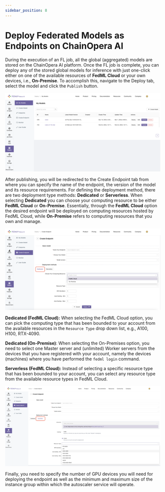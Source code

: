 ```yaml
---
sidebar_position: 8
---
```


# Deploy Federated Models as Endpoints on ChainOpera AI

During the execution of an FL job, all the global (aggregated) models are stored on the ChainOpera AI platform. Once the FL job is complete, you can deploy any of the stored global models for inference with just one-click either on one of the available resources of **FedML Cloud** or your own devices, i.e., **On-Premise**. To accomplish this, navigate to the Deploy tab, select the model and click the `Publish` button.

![My Models](_static/image/deploy-federated-models-mymodels.png)

After publishing, you will be redirected to the Create Endpoint tab from where you can specify the name of the endpoint, the version of the model and its resource requirements. For defining the deployment method, there are two deployment type methods: **Dedicated** or **Serverless**. When selecting **Dedicated** you can choose your computing resource to be either **FedML Cloud** or **On-Premise**. Essentially, through the **FedML Cloud** option the desired endpoint will be deployed on computing resources hosted by FedML Cloud, while **On-Premise** refers to computing resources that you own and manage.

![Create Endpoint](_static/image/deploy-federated-models-create-endpoint-dedicated.png)

**Dedicated (FedML Cloud):** When selecting the FedML Cloud option, you can pick the computing type that has been bounded to your account from the available resources in the `Resource Type` drop down list, e.g., A100, H100, RTX-4090.

**Dedicated (On-Premise)**: When selecting the On-Premises option, you need to select one Master server and (unlimited) Worker servers from the devices that you have registered with your account, namely the devices (machines) where you have performed the `fedml login` command.

**Serverless (FedML Cloud):** Instead of selecting a specific resource type that has been bounded to your account, you can select any resource type from the available resource types in FedML Cloud.

![Create Endpoint](_static/image/deploy-federated-models-create-endpoint-serverless.png)

Finally, you need to specify the number of GPU devices you will need for deploying the endpoint as well as the minimum and maximum size of the instance group within which the autoscaler service will operate.
